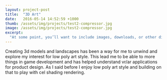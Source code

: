 ```yaml
---
layout: project-post
title:  "3D Art"
date:   2016-05-14 14:52:59 +1000
thumb: /assets/img/projects/test2-compressor.jpg
image: /assets/img/projects/test2-compressor.jpg
excerpt:
  "At some point, you’ll want to include images, downloads, or other digital assets along with your text content. One common solution is to create a folder in the root of the project directory called something like assets"
---
```

Creating 3d models and landscapes has been a way for me to unwind and explore my interest for low poly art style. This lead me to be able to more things in game development and has helped understand vr/ar applications for product design. As I said before I enjoy low poly art style and building on that to play with cel shading rendering.

<!-- <div class="grid js-masonry grid-3d">
  <div class="grid-item"><img src="/assets/img/projects/3d-art/calling-comas-redux.png"/></div>
  <div class="grid-item grid-item"><img src="/assets/img/projects/3d-art/desk-wip4.png"/> </div>
  <div class="grid-item"><img src="/assets/img/projects/3d-art/desert-wip-2.png"/></div>
  <div class="grid-item"><img src="/assets/img/projects/3d-art/streets-of-oblivion.png"/></div>
  <div class="grid-item"><img src="/assets/img/projects/3d-art/calling-all-comas.png"/></div>
  <div class="grid-item"><img src="/assets/img/projects/3d-art/floating-island-dummy-transparent.png"/></div>
  <div class="grid-item"><img src="/assets/img/projects/3d-art/mountain-background33.png"/></div>
  <div class="grid-item"><img src="/assets/img/projects/3d-art/mountain-nights.png"/></div>
  <div class="grid-item"><img src="/assets/img/projects/3d-art/floating-island-color.png"/> </div>
  <div class="grid-item"><img src="/assets/img/projects/3d-art/site-island1.png"/></div>
  <div class="grid-item"><img src="/assets/img/projects/3d-art/stacks.png"/></div>
   <div class="grid-item"><img src="/assets/img/projects/3d-art/joker-gogurt.png"/></div>
  <div class="grid-item"><img src="/assets/img/projects/3d-art/test-tube-solo.png"/></div>
  <div class="grid-item"><img src="/assets/img/projects/3d-art/tree-wip.png"/></div>
</div> -->
